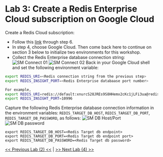 # Lab 3: Create a Redis Enterprise Cloud subscription on Google Cloud
Create a Redis Cloud subscription:
* Follow this [link](https://docs.redis.com/latest/rc/rc-quickstart/#create-an-account) through step 6.
* In step 4, choose Google Cloud. Then come back here to continue on section 3 below to initialize two environments for this workshop.
* Collect the Redis Enterprise database connection string:
![SM Connect 01](./img/SM_Connect_01.png)
![SM Connect 02](./img/SM_Connect_02.png)
Back in your Google Cloud shell and set the following environment variable:
```bash
export REDIS_URI=<Redis connection string from the previous step>
export REDIS_INSIGHT_PORT=<Redis Enterprise databaase port number>

For example,
export REDIS_URI=redis://default:xnurcS28JREs9S8HHemx2cKc1jLFi3ua@redis-10996.c279.us-central1-1.gce.cloud.redislabs.com:10996
export REDIS_INSIGHT_PORT=10996
```
Capture the following Redis Enterprise database connection information in the environment variables: `REDIS_TARGET_DB_HOST`, `REDIS_TARGET_DB_PORT`, `REDIS_TARGET_DB_PASSWORD`, as follows:
![SM DB Host/Port](./img/REDB_connection_string.png)
![SM DB password](./img/REDB_password.png)
```
export REDIS_TARGET_DB_HOST=<Redis Target db endpoint>
export REDIS_TARGET_DB_PORT=<Redis Target db endpoint port>
export REDIS_TARGET_DB_PASSWORD=<Redis Target db password>
```
      
[<< Previous Lab (2) <<](../lab2/README.md)     |      [>> Next Lab (4) >>](../lab4/README.md)

